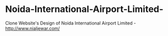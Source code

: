 # Noida-International-Airport-Limited-
Clone Website's Design of Noida International Airport Limited - http://www.nialjewar.com/
